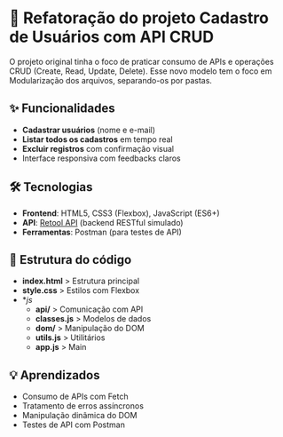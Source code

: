 # 📝 Refatoração do projeto Cadastro de Usuários com API CRUD

O projeto original tinha o foco de praticar consumo de APIs e operações CRUD (Create, Read, Update, Delete). Esse novo modelo tem o foco em Modularização dos arquivos, separando-os por pastas.

## ✨ Funcionalidades
- **Cadastrar usuários** (nome e e-mail)
- **Listar todos os cadastros** em tempo real
- **Excluir registros** com confirmação visual
- Interface responsiva com feedbacks claros

## 🛠️ Tecnologias
- **Frontend**: HTML5, CSS3 (Flexbox), JavaScript (ES6+)
- **API**: [Retool API](https://retoolapi.dev/) (backend RESTful simulado)
- **Ferramentas**: Postman (para testes de API)

## 🎨 Estrutura do código
- **index.html**      > Estrutura principal
- **style.css**       > Estilos com Flexbox
- **js*
    - **api/**        > Comunicação com API
    - **classes.js**    > Modelos de dados
    - **dom/**        > Manipulação do DOM
    - **utils.js**      > Utilitários
    - **app.js**      > Main

## 💡 Aprendizados
- Consumo de APIs com Fetch
- Tratamento de erros assíncronos
- Manipulação dinâmica do DOM
- Testes de API com Postman
